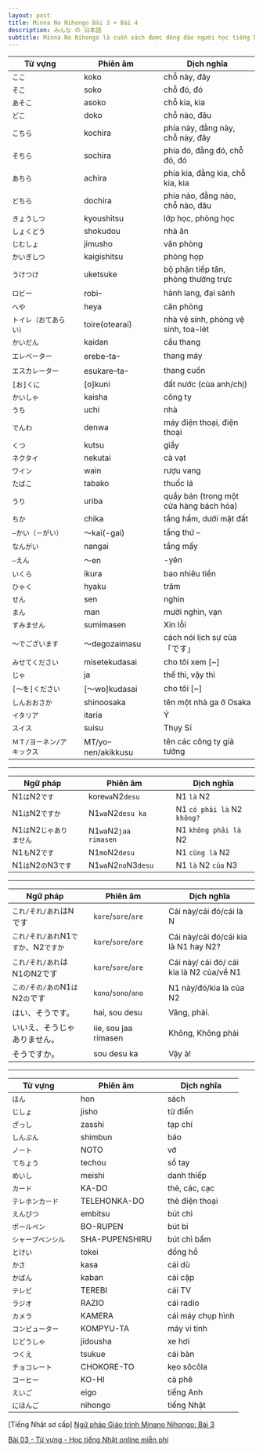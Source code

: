 ```yaml
---
layout: post
title: Minna No Nihongo Bài 3 + Bài 4
description: みんな の 日本語
subtitle: Minna No Nihongo là cuốn sách được đông đảo người học tiếng Nhật lựa chọn khi mới bắt đầu.
---
```


| Từ vựng || Phiên âm || Dịch nghĩa |
| -- | -- | -- | -- | -- |
| `ここ` || koko || chỗ này, đây |
| `そこ` || soko || chỗ đó, đó |
| `あそこ` || asoko || chỗ kia, kia |
| `どこ` || doko || chỗ nào, đâu |
| `こちら` || kochira || phía này, đằng này, chỗ này, đây |
| `そちら` || sochira || phía đó, đằng đó, chỗ đó, đó |
| `あちら` || achira  || phía kia, đằng kia, chỗ kia, kia |
| `どちら` || dochira || phía nào, đằng nào, chỗ nào, đâu |
| `きょうしつ` || kyoushitsu || lớp học, phòng học |
| `しょくどう` || shokudou || nhà ăn |
| `じむしょ` || jimusho || văn phòng |
| `かいぎしつ` || kaigishitsu || phòng họp |
| `うけつけ` || uketsuke || bộ phận tiếp tân, phòng thường trực |
| `ロビー` || robiｰ || hành lang, đại sảnh |
| `へや` || heya || căn phòng |
| `トイレ（おてあらい）` || toire(otearai) || nhà vệ sinh, phòng vệ sinh, toa-lét |
| `かいだん` || kaidan || cầu thang |
| `エレベーター` || erebeｰtaｰ || thang máy |
| `エスカレーター` || esukareｰtaｰ || thang cuốn |
| `[お]くに` || [o]kuni || đất nước (của anh/chị) |
| `かいしゃ` || kaisha || công ty |
| `うち` || uchi || nhà |
| `でんわ` || denwa || máy điện thoại, điện thoại |
| `くつ` || kutsu || giầy |
| `ネクタイ` || nekutai || cà vạt |
| `ワイン` || wain || rượu vang |
| `たばこ` || tabako || thuốc lá |
| `うり` || uriba || quầy bán (trong một cửa hàng bách hóa) |
| `ちか` || chika || tầng hầm, dưới mặt đất |
| `―かい（－がい）` || ～kai(-gai) || tầng thứ – |
| `なんがい` || nangai || tầng mấy |
| `―えん` || ～en || -yên |
| `いくら` || ikura || bao nhiêu tiền |
| `ひゃく` || hyaku || trăm |
| `せん` || sen || nghìn |
| `まん` || man || mười nghìn, vạn |
| `すみません` || sumimasen || Xin lỗi |
| `～でございます` || ～degozaimasu || cách nói lịch sự của 「です」 |
| `みせてください` || misetekudasai || cho tôi xem [~] |
| `じゃ` || ja || thế thì, vậy thì |
| `[～を]ください` || [～wo]kudasai || cho tôi [~] |
| `しんおおさか` || shinoosaka || tên một nhà ga ở Osaka |
| `イタリア` || itaria || Ý |
| `スイス` || suisu || Thụy Sĩ |
| `ＭＴ/ヨーネン/アキックス	` || MT/yoｰnen/akikkusu || tên các công ty giả tưởng |


-----

| Ngữ pháp || Phiên âm || Dịch nghĩa |
| -- | -- | -- | -- | -- |
| N1`は`N2`です` || kore`wa`N2`desu` || N1 `là` N2 |
| N1`は`N2`ですか` || N1`wa`N2`desu ka` || N1 `có phải là` N2 `không?` |
| N1`は`N2`じゃありません` || N1`wa`N2`jaa rimasen` || N1 `không phải là` N2 |
| N1`も`N2`です` || N1`mo`N2`desu` || N1 `cũng là` N2 |
| N1`は`N2`の`N3`です` || N1`wa`N2`no`N3`desu` || N1 `là` N2 `của` N3 |

-----

| Ngữ pháp || Phiên âm || Dịch nghĩa |
| -- | -- | -- | -- | -- |
| `これ/それ/あれ`はNです || `kore`/`sore`/`are` || Cái này/cái đó/cái là N |
| `これ/それ/あれ`N1`ですか`、N2`ですか` || `kore`/`sore`/`are` || Cái này/cái đó/cái kia là N1 hay N2? |
| `これ/それ/あれ`はN1のN2です || `kore`/`sore`/`are` || Cái này/ cái đó/ cái kia là N2 của/về N1 |
| `この/その/あの`N1`は`N2`の`です || `kono`/`sono`/`ano` || N1 này/đó/kia là của N2 |
| はい、そうです。 || hai, sou desu || Vâng, phải. |
| いいえ、そうじゃありません。 || iie, sou jaa rimasen || Không, Không phải |
| そうですか。 || sou desu ka || Vậy à! |

-----

| Từ vựng || Phiên âm || Dịch nghĩa |
| -- | -- | -- | -- | -- |
| `ほん` || hon || sách |
| `じしょ` || jisho || từ điển |
| `ざっし` || zasshi || tạp chí |
| `しんぶん` || shimbun || báo |
| `ノート` || NOTO || vở |
| `てちょう` || techou || sổ tay |
| `めいし` || meishi || danh thiếp |
| `カード` || KA-DO || thẻ, các, cạc |
| `テレホンカード` || TELEHONKA-DO || thẻ điện thoại |
| `えんびつ` || embitsu || bút chì |
| `ポールペン` || BO-RUPEN || bút bi |
| `シャープペンシル` || SHA-PUPENSHIRU || bút chì bấm |
| `とけい` || tokei || đồng hồ |
| `かさ` || kasa || cái dù |
| `かばん` || kaban || cái cặp |
| `テレビ` || TEREBI || cái TV |
| `ラジオ` || RAZIO || cái radio |
| `カメラ` || KAMERA || cái máy chụp hình |
| `コンピューター` || KOMPYU-TA || máy vi tính |
| `じどうしゃ` || jidousha || xe hơi |
| `つくえ` || tsukue || cái bàn |
| `チョコレート` || CHOKORE-TO || kẹo sôcôla |
| `コーヒー` || KO-HI || cà phê |
| `えいご` || eigo || tiếng Anh |
| `にほんご` || nihongo || tiếng Nhật |

[Tiếng Nhật sơ cấp] [Ngữ pháp Giáo trình Minano Nihongo: Bài 3](https://jes.edu.vn/ngu-phap-minna-no-nihongo-bai-3)

[Bài 03 - Từ vựng - Học tiếng Nhật online miễn phí](http://jls.vnjpclub.com/tu-vung-minna-no-nihongo-bai-3.html)

